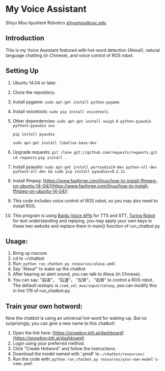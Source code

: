 # My Voice Assistant  

Shiyu Mou
Iquotient Robotics 
shiyumou@usc.edu

## Introduction 
This is my Voice Assistant featured with hot-word detection (Alexa!),  natural language chatting (in Chinese), and voice control of ROS robot. 

## Setting Up 
1. Ubuntu 14.04 or later. 
1. Clone the repository. 
2. Install pygame: `sudo apt-get install python-pygame`
3. Install voicetools: `sudo pip install voicetools`
4. Other dependencies: `sudo apt-get install swig3.0 python-pyaudio python3-pyaudio sox`

	`pip install pyaudio`
	
	`sudo apt-get install libatlas-base-dev`
	
5. Upgrade requests: `git clone git://github.com/requests/requests.git`
	 `cd requests`
	 `pip install .`
	 
6. Install pyaudio: 
	`sudo apt-get install portaudio19-dev python-all-dev python3-all-dev && sudo pip install pyaudio==0.2.11`
	
7. Install ffmpeg: [https://www.faqforge.com/linux/how-to-install-ffmpeg-on-ubuntu-14-04/](https://www.faqforge.com/linux/how-to-install-ffmpeg-on-ubuntu-14-04/)
8. This code includes voice control of ROS robot, so you may also need to install ROS. 
9. This program is using [Baidu Voice APIs](http://yuyin.baidu.com) for TTS and STT, [Turing Robot](http://www.tuling123.com) for text understanding and replying, you may apply your own keys in these two website and replace them in main() function of run_chatbot.py

## Usage: 

1. Bring up roscore. 
1. cd to ~/chatbot
2. Run: `python run_chatbot.py resources/alexa.umdl`
3. Say "Alexa!" to wake up the chatbot
4. After hearing an alert sound, you can talk to Alexa (in Chinese). 
5. You can say: "前进"， “后退”， “左转”， “右转” to control a ROS robot. The default rostopic is `/cmd_vel_mux/input/teleop`, you can modify this in line 176 of run_chatbot.py.  

## Train your own hotword:

Now the chatbot is using an universal hot-word for waking-up. But no surprisingly, you can give a new name to this chatbot!

1. Open the link here: [https://snowboy.kitt.ai/dashboard](https://snowboy.kitt.ai/dashboard)
2. Login using your preferred method. 
3. Click "Create Hotword" and follow the instructions.
4. Download the model named with '.pmdl' to `~/chatbot/resources/`
5. Run the code with: `python run_chatbot.py resources/your-own-model's-name.pmdl`

